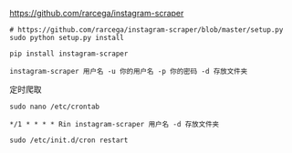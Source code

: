 https://github.com/rarcega/instagram-scraper

```
# https://github.com/rarcega/instagram-scraper/blob/master/setup.py
sudo python setup.py install

pip install instagram-scraper
```

```
instagram-scraper 用户名 -u 你的用户名 -p 你的密码 -d 存放文件夹
```

定时爬取
```
sudo nano /etc/crontab

*/1 * * * * Rin instagram-scraper 用户名 -d 存放文件夹

sudo /etc/init.d/cron restart
```